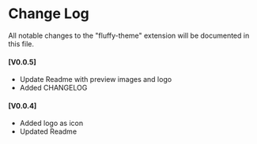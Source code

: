 # Change Log

All notable changes to the "fluffy-theme" extension will be documented in this file.

#### [V0.0.5]

- Update Readme with preview images and logo
- Added CHANGELOG

#### [V0.0.4]

- Added logo as icon
- Updated Readme
